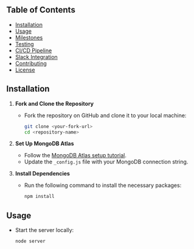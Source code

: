 ## Table of Contents

- [Installation](#installation)
- [Usage](#usage)
- [Milestones](#milestones)
- [Testing](#testing)
- [CI/CD Pipeline](#cicd-pipeline)
- [Slack Integration](#slack-integration)
- [Contributing](#contributing)
- [License](#license)

## Installation

1. **Fork and Clone the Repository**
   - Fork the repository on GitHub and clone it to your local machine:
     ```bash
     git clone <your-fork-url>
     cd <repository-name>
     ```

2. **Set Up MongoDB Atlas**
   - Follow the [MongoDB Atlas setup tutorial](<link-to-tutorial>).
   - Update the `_config.js` file with your MongoDB connection string.

3. **Install Dependencies**
   - Run the following command to install the necessary packages:
     ```bash
     npm install
     ```

## Usage

- Start the server locally:
  ```bash
  node server